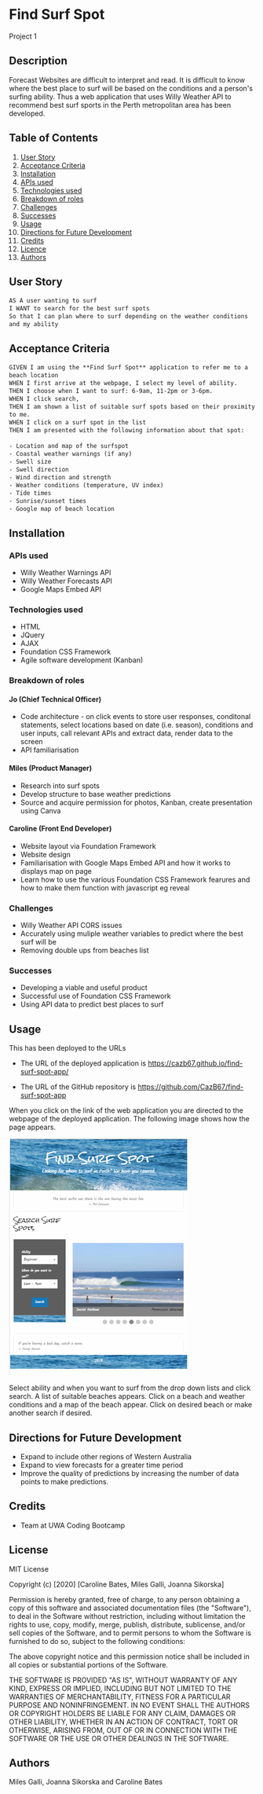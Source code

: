 # Find Surf Spot
Project 1

## Description

Forecast Websites are difficult to interpret and read. It is difficult to know where the best place to surf will be based on the conditions and a person's surfing ability. Thus a web application that uses Willy Weather API to recommend best surf sports in the Perth metropolitan area has been developed.

## Table of Contents

1. [User Story](#User-Story)
2. [Acceptance Criteria](#Acceptance-Criteria)
3. [Installation](#Installation)
4. [APIs used](#APIs-used)
5. [Technologies used](#Technologies-used)
6. [Breakdown of roles](#Breakdown-of-roles)
7. [Challenges](#Challenges)
8. [Successes](#Successes)
9. [Usage](#Usage)
10. [Directions for Future Development](#directions-for-future-development)
11. [Credits](#Credits)
12. [Licence](#License)
13. [Authors](#Authors)

## User Story 

```
AS A user wanting to surf
I WANT to search for the best surf spots
So that I can plan where to surf depending on the weather conditions and my ability
```

## Acceptance Criteria

```
GIVEN I am using the **Find Surf Spot** application to refer me to a beach location
WHEN I first arrive at the webpage, I select my level of ability.
THEN I choose when I want to surf: 6-9am, 11-2pm or 3-6pm.
WHEN I click search,
THEN I am shown a list of suitable surf spots based on their proximity to me.
WHEN I click on a surf spot in the list
THEN I am presented with the following information about that spot:

- Location and map of the surfspot 
- Coastal weather warnings (if any)
- Swell size
- Swell direction 
- Wind direction and strength 
- Weather conditions (temperature, UV index)
- Tide times
- Sunrise/sunset times
- Google map of beach location
```

## Installation

### APIs used 
- Willy Weather Warnings API
- Willy Weather Forecasts API 
- Google Maps Embed API

### Technologies used 
- HTML
- JQuery
- AJAX
- Foundation CSS Framework
- Agile software development (Kanban)

### Breakdown of roles
#### Jo (Chief Technical Officer)
- Code architecture - on click events to store user responses, conditonal statements, select locations based on date (i.e. season), conditions and user inputs, call relevant APIs and extract data, render data to the screen
- API familiarisation

#### Miles (Product Manager)
- Research into surf spots
- Develop structure to base weather predictions
- Source and acquire permission for photos, Kanban, create presentation using Canva

#### Caroline (Front End Developer)
- Website layout via Foundation Framework
- Website design
- Familiarisation with Google Maps Embed API and how it works to displays map on page
- Learn how to use the various Foundation CSS Framework fearures and how to make them function with javascript eg reveal

### Challenges
- Willy Weather API CORS issues
- Accurately using muliple weather variables to predict where the best surf will be 
- Removing double ups from beaches list 

### Successes
- Developing a viable and useful product
- Successful use of Foundation CSS Framework
- Using API data to predict best places to surf

## Usage
This has been deployed to the URLs 

* The URL of the deployed application is https://cazb67.github.io/find-surf-spot-app/

* The URL of the GitHub repository is https://github.com/CazB67/find-surf-spot-app

When you click on the link of the web application you are directed to the webpage of the deployed application. The following image shows how the page appears.

![Find Surf Spot Application](./images/webpage.PNG)

Select ability and when you want to surf from the drop down lists and click search. A list of suitable beaches appears. Click on a beach and weather conditions and a map of the beach appear. Click on desired beach or make another search if desired.

## Directions for Future Development
- Expand to include other regions of Western Australia
- Expand to view forecasts for a greater time period
- Improve the quality of predictions by increasing the number of data points to make predictions.

## Credits
* Team at UWA Coding Bootcamp

## License
MIT License

Copyright (c) [2020] [Caroline Bates, Miles Galli, Joanna Sikorska]

Permission is hereby granted, free of charge, to any person obtaining a copy
of this software and associated documentation files (the "Software"), to deal
in the Software without restriction, including without limitation the rights
to use, copy, modify, merge, publish, distribute, sublicense, and/or sell
copies of the Software, and to permit persons to whom the Software is
furnished to do so, subject to the following conditions:

The above copyright notice and this permission notice shall be included in all
copies or substantial portions of the Software.

THE SOFTWARE IS PROVIDED "AS IS", WITHOUT WARRANTY OF ANY KIND, EXPRESS OR
IMPLIED, INCLUDING BUT NOT LIMITED TO THE WARRANTIES OF MERCHANTABILITY,
FITNESS FOR A PARTICULAR PURPOSE AND NONINFRINGEMENT. IN NO EVENT SHALL THE
AUTHORS OR COPYRIGHT HOLDERS BE LIABLE FOR ANY CLAIM, DAMAGES OR OTHER
LIABILITY, WHETHER IN AN ACTION OF CONTRACT, TORT OR OTHERWISE, ARISING FROM,
OUT OF OR IN CONNECTION WITH THE SOFTWARE OR THE USE OR OTHER DEALINGS IN THE
SOFTWARE.

## Authors

Miles Galli, Joanna Sikorska and Caroline Bates